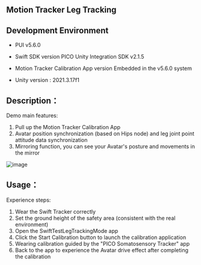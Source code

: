 ## Motion Tracker Leg Tracking

## Development Environment
- PUI v5.6.0

- Swift SDK version
PICO Unity Integration SDK v2.1.5 

- Motion Tracker Calibration App version
Embedded in the v5.6.0 system

- Unity version : 2021.3.17f1

## Description：

Demo main features:
1. Pull up the Motion Tracker Calibration App
2. Avatar position synchronization (based on Hips node) and leg joint point attitude data synchronization
3. Mirroring function, you can see your Avatar's posture and movements in the mirror

![image](https://github.com/picoxr/Swift-Leg-Tracking/assets/46362299/2f45b0a1-d8e2-490b-9647-cbc48a226453)

## Usage：
Experience steps:
1. Wear the Swift Tracker correctly
2. Set the ground height of the safety area (consistent with the real environment)
3. Open the SwiftTestLegTrackingMode app
  1. Click the Start Calibration button to launch the calibration application
  2. Wearing calibration guided by the "PICO Somatosensory Tracker" app
  3. Back to the app to experience the Avatar drive effect after completing the calibration

